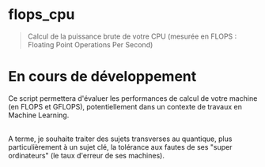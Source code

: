 # flops_cpu
> Calcul de la puissance brute de votre CPU (mesurée en FLOPS : Floating Point Operations Per Second)

<h1>En cours de développement</h1>

<p> Ce script permettera d'évaluer les performances de calcul de votre machine (en FLOPS et GFLOPS), potentiellement dans un contexte de travaux en Machine Learning. 
  
<br/>A terme, je souhaite traiter des sujets transverses au quantique, plus particulièrement à un sujet clé, la tolérance aux fautes de ses "super ordinateurs" (le taux d'erreur de ses machines). <br> </p>
